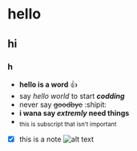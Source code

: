 # hello
## hi
### h
- **hello is a word** :+1:
- say *hello world* to start ***codding***
  <picture>
  <source media= "(preders-colour-scheme: dark)" srcset="https://yandex.ru/images/search?family=yes&from=tabbar&img_url=https%3A%2F%2Fwww.fonstola.ru%2Fimages%2F201708%2Ffonstola.ru_270934.jpg&lr=235&pos=0&rpt=simage&text=image">
  </picture>
- never say ~~goodbye~~ :shipit:
- **i wana say _extremly_ need things** 
- <sub> this is subscript that isn't important</sub>
- [x] this is a note
![alt text]([http://url/to/img.png](https://jooinn.com/images/green-grass-187.jpg))

